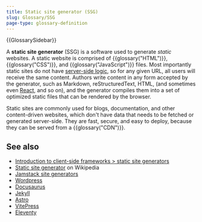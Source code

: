 ```yaml
---
title: Static site generator (SSG)
slug: Glossary/SSG
page-type: glossary-definition
---
```


{{GlossarySidebar}}

A **static site generator** (SSG) is a software used to generate _static_ websites. A static website is comprised of {{glossary("HTML")}}, {{glossary("CSS")}}, and {{glossary("JavaScript")}} files. Most importantly static sites do not have [server-side logic](/en-US/docs/Learn/Server-side), so for any given URL, all users will receive the same content. Authors write content in any form accepted by the generator, such as Markdown, reStructuredText, HTML, (and sometimes even [React](/en-US/docs/Learn/Tools_and_testing/Client-side_JavaScript_frameworks/React_getting_started), and so on), and the generator compiles them into a set of optimized static files that can be rendered by the browser.

Static sites are commonly used for blogs, documentation, and other content-driven websites, which don't have data that needs to be fetched or generated server-side. They are fast, secure, and easy to deploy, because they can be served from a {{glossary("CDN")}}.

## See also

- [Introduction to client-side frameworks > static site generators](/en-US/docs/Learn/Tools_and_testing/Client-side_JavaScript_frameworks/Introduction#static_site_generators)
- [Static site generator](https://en.wikipedia.org/wiki/Static_site_generator) on Wikipedia
- [Jamstack site generators](https://jamstack.org/generators/)
- [Wordpress](https://wordpress.com/)
- [Docusaurus](https://docusaurus.io/)
- [Jekyll](https://jekyllrb.com/)
- [Astro](https://astro.build/)
- [VitePress](https://vitepress.dev/)
- [Eleventy](https://www.11ty.dev/)
